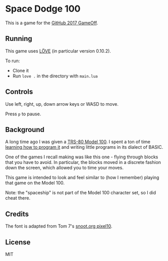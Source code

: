 # Space Dodge 100 

This is a game for the [GitHub 2017 GameOff](https://itch.io/jam/game-off-2017).

## Running

This game uses [LÖVE](https://love2d.org/) (in particular version 0.10.2).

To run:

* Clone it
* Run `love .` in the directory with `main.lua`

## Controls

Use left, right, up, down arrow keys or WASD to move.

Press `p` to pause.

## Background

A long time ago I was given a [TRS-80 Model 100](https://en.wikipedia.org/wiki/TRS-80_Model_100).
I spent a ton of time [learning how to program it](https://twitter.com/presidentbeef/status/879844518987571200) and writing little programs in its dialect of BASIC.

One of the games I recall making was like this one - flying through blocks that you have to avoid. In particular, the blocks moved in a discrete fashion down the screen, which allowed you to time your moves.

This game is intended to look and feel similar to (how I remember) playing that game on the Model 100.

Note: the "spaceship" is not part of the Model 100 character set, so I did cheat there.

## Credits

The font is adapted from Tom 7's [snoot.org pixel10](http://fonts.tom7.com/fonts98.html). 

## License

MIT
